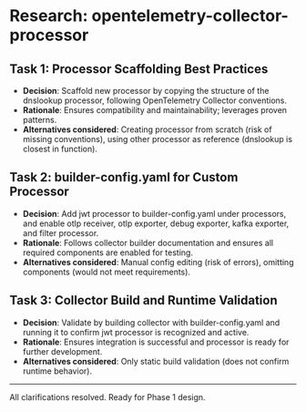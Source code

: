 # Research: opentelemetry-collector-processor

## Task 1: Processor Scaffolding Best Practices
- **Decision**: Scaffold new processor by copying the structure of the dnslookup processor, following OpenTelemetry Collector conventions.
- **Rationale**: Ensures compatibility and maintainability; leverages proven patterns.
- **Alternatives considered**: Creating processor from scratch (risk of missing conventions), using other processor as reference (dnslookup is closest in function).

## Task 2: builder-config.yaml for Custom Processor
- **Decision**: Add jwt processor to builder-config.yaml under processors, and enable otlp receiver, otlp exporter, debug exporter, kafka exporter, and filter processor.
- **Rationale**: Follows collector builder documentation and ensures all required components are enabled for testing.
- **Alternatives considered**: Manual config editing (risk of errors), omitting components (would not meet requirements).

## Task 3: Collector Build and Runtime Validation
- **Decision**: Validate by building collector with builder-config.yaml and running it to confirm jwt processor is recognized and active.
- **Rationale**: Ensures integration is successful and processor is ready for further development.
- **Alternatives considered**: Only static build validation (does not confirm runtime behavior).

---

All clarifications resolved. Ready for Phase 1 design.
